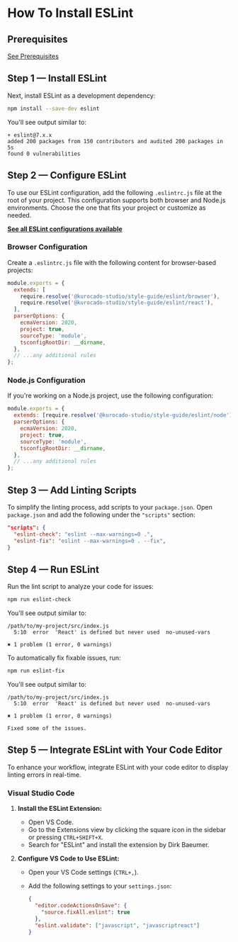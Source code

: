 # How To Install ESLint

## Prerequisites

[See Prerequisites](Guides.md)

## Step 1 — Install ESLint

Next, install ESLint as a development dependency:

```bash
npm install --save-dev eslint
```

You'll see output similar to:

```
+ eslint@7.x.x
added 200 packages from 150 contributors and audited 200 packages in 5s
found 0 vulnerabilities
```

## Step 2 — Configure ESLint

To use our ESLint configuration, add the following `.eslintrc.js` file at the root of your project.
This configuration supports both browser and Node.js environments. Choose the one that fits your
project or customize as needed.

**[See all ESLint configurations available](https://github.com/Kurocado-Studio/styleguide/tree/main/src/eslint)**

### Browser Configuration

Create a `.eslintrc.js` file with the following content for browser-based projects:

```javascript
module.exports = {
  extends: [
    require.resolve('@kurocado-studio/style-guide/eslint/browser'),
    require.resolve('@kurocado-studio/style-guide/eslint/react'),
  ],
  parserOptions: {
    ecmaVersion: 2020,
    project: true,
    sourceType: 'module',
    tsconfigRootDir: __dirname,
  },
  // ...any additional rules
};
```

### Node.js Configuration

If you're working on a Node.js project, use the following configuration:

```javascript
module.exports = {
  extends: [require.resolve('@kurocado-studio/style-guide/eslint/node')],
  parserOptions: {
    ecmaVersion: 2020,
    project: true,
    sourceType: 'module',
    tsconfigRootDir: __dirname,
  },
  // ...any additional rules
};
```

## Step 3 — Add Linting Scripts

To simplify the linting process, add scripts to your `package.json`. Open `package.json` and add the
following under the `"scripts"` section:

```json
"scripts": {
  "eslint-check": "eslint --max-warnings=0 .",
  "eslint-fix": "eslint --max-warnings=0 . --fix",
}
```

## Step 4 — Run ESLint

Run the lint script to analyze your code for issues:

```bash
npm run eslint-check
```

You'll see output similar to:

```
/path/to/my-project/src/index.js
  5:10  error  'React' is defined but never used  no-unused-vars

✖ 1 problem (1 error, 0 warnings)
```

To automatically fix fixable issues, run:

```bash
npm run eslint-fix
```

You'll see output similar to:

```
/path/to/my-project/src/index.js
  5:10  error  'React' is defined but never used  no-unused-vars

✖ 1 problem (1 error, 0 warnings)

Fixed some of the issues.
```

## Step 5 — Integrate ESLint with Your Code Editor

To enhance your workflow, integrate ESLint with your code editor to display linting errors in
real-time.

### Visual Studio Code

1. **Install the ESLint Extension:**

   - Open VS Code.
   - Go to the Extensions view by clicking the square icon in the sidebar or pressing
     `CTRL+SHIFT+X`.
   - Search for "ESLint" and install the extension by Dirk Baeumer.

2. **Configure VS Code to Use ESLint:**

   - Open your VS Code settings (`CTRL+,`).
   - Add the following settings to your `settings.json`:

     ```json
     {
       "editor.codeActionsOnSave": {
         "source.fixAll.eslint": true
       },
       "eslint.validate": ["javascript", "javascriptreact"]
     }
     ```
